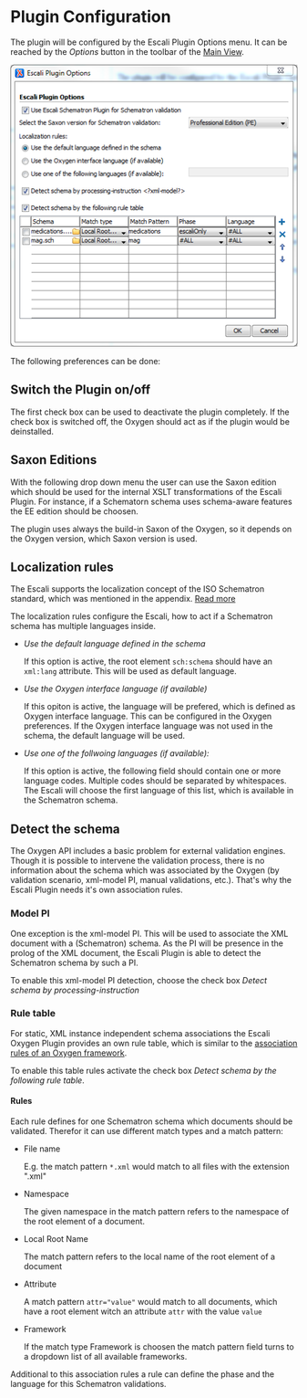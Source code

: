 # Plugin Configuration

The plugin will be configured by the Escali Plugin Options menu. It can be reached by the *Options* button in the toolbar of the [Main View](views/Main.md).

![img/configuration.png](img/configuration.png "Escali Plugin Options menu")

The following preferences can be done:

## Switch the Plugin on/off

The first check box can be used to deactivate the plugin completely. If the check box is switched off, the Oxygen should act as if the plugin would be deinstalled.

## Saxon Editions

With the following drop down menu the user can use the Saxon edition which should be used for the internal XSLT transformations of the Escali Plugin. For instance, if a Schematorn schema uses schema-aware features the EE edition should be choosen.

The plugin uses always the build-in Saxon of the Oxygen, so it depends on the Oxygen version, which Saxon version is used.

## Localization rules

The Escali supports the localization concept of the ISO Schematron standard, which was mentioned in the appendix. [Read more](http://www.schematron-quickfix.com/escali/escali-ext_en.html#sqf:d121e779)

The localization rules configure the Escali, how to act if a Schematron schema has multiple languages inside.

- *Use the default language defined in the schema*
  
  If this option is active, the root element `sch:schema` should have an `xml:lang` attribute. This will be used as default language.
  
- *Use the Oxygen interface language (if available)*

  If this opiton is active, the language will be prefered, which is defined as Oxygen interface language. This can be configured in the Oxygen preferences.
  If the Oxygen interface language was not used in the schema, the default language will be used. 
  
- *Use one of the follwoing languages (if available):*

  If this option is active, the following field should contain one or more language codes. Multiple codes should be separated by whitespaces. The Escali will choose the first language of this list, which is available in the Schematron schema.
  
## Detect the schema

The Oxygen API includes a basic problem for external validation engines. Though it is possible to intervene the validation process, there is no information about the schema which was associated by the Oxygen (by validation scenario, xml-model PI, manual validations, etc.). That's why the Escali Plugin needs it's own association rules.

### Model PI

One exception is the xml-model PI. This will be used to associate the XML document with a (Schematron) schema. As the PI will be presence in the prolog of the XML document, the Escali Plugin is able to detect the Schematron schema by such a PI.

To enable this xml-model PI detection, choose the check box *Detect schema by processing-instruction <?xml-model?>*

### Rule table

For static, XML instance independent schema associations the Escali Oxygen Plugin provides an own rule table, which is similar to the [association rules of an Oxygen framework](https://www.oxygenxml.com/doc/versions/19.1/ug-editor/topics/dg-author-settings.html).

To enable this table rules activate the check box *Detect schema by the following rule table*.

#### Rules

Each rule defines for one Schematron schema which documents should be validated. Therefor it can use different match types and a match pattern:

- File name
  
  E.g. the match pattern `*.xml` would match to all files with the extension ".xml"
  
- Namespace
  
  The given namespace in the match pattern refers to the namespace of the root element of a document.
  
- Local Root Name
  
  The match pattern refers to the local name of the root element of a document
  
- Attribute
  
  A match pattern `attr="value"` would match to all documents, which have a root element witch an attribute `attr` with the value `value`
  
- Framework
  
  If the match type Framework is choosen the match pattern field turns to a dropdown list of all available frameworks.
  
Additional to this association rules a rule can define the phase and the language for this Schematron validations.
